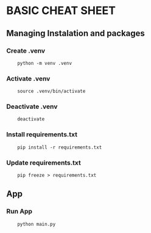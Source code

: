 # BASIC CHEAT SHEET

## Managing Instalation and packages

### Create .venv
```
    python -m venv .venv
```

### Activate .venv
```
    source .venv/bin/activate
```

### Deactivate .venv
```
    deactivate
```

### Install requirements.txt
```
    pip install -r requirements.txt
```

### Update requirements.txt
```
    pip freeze > requirements.txt
```

## App

### Run App
```
    python main.py
```
